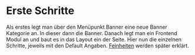 # Erste Schritte

Als erstes legt man über den Menüpunkt Banner eine neue Banner Kategorie an.
In dieser dann die Banner. Danach legt man ein Frontend Modul an und baut es in
das Layout ein der Seite. Hier nun die einzelnen Schritte, jeweils mit den
Default Angaben. [Feinheiten][1] werden später erklärt.

[1]: ../05-feinheiten/README.md
